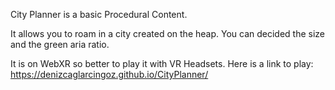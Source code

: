 City Planner is a basic Procedural Content.

It allows you to roam in a city created on the heap.
You can decided the size and the green aria ratio.

It is on WebXR so better to play it with VR Headsets.
Here is a link to play:
https://denizcaglarcingoz.github.io/CityPlanner/
